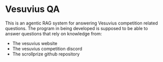 # Vesuvius QA

This is an agentic RAG system for answering Vesuvius competition related questions. The program in being developed is supposed 
to be able to answer questions that rely on knowledge from:

- The vesuvius website
- The vesuvius competition discord
- The scrollprize github repository
